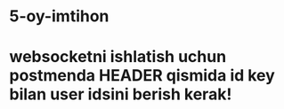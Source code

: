 # 5-oy-imtihon
# websocketni ishlatish uchun postmenda HEADER qismida id key bilan user idsini berish kerak!
